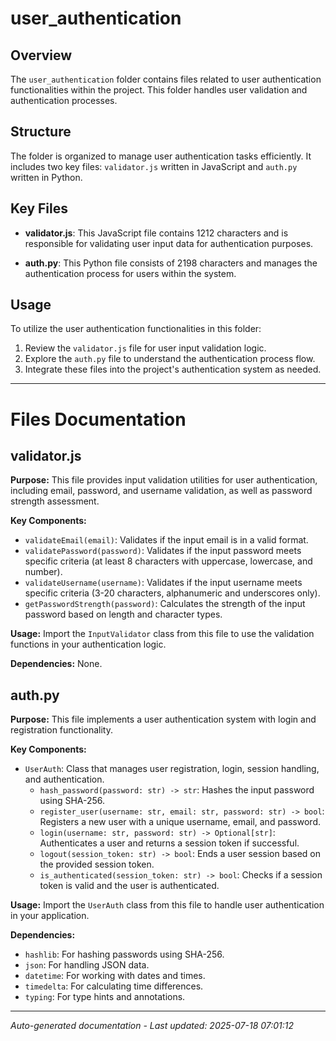 # user_authentication

## Overview
The `user_authentication` folder contains files related to user authentication functionalities within the project. This folder handles user validation and authentication processes.

## Structure
The folder is organized to manage user authentication tasks efficiently. It includes two key files: `validator.js` written in JavaScript and `auth.py` written in Python.

## Key Files
- **validator.js**: This JavaScript file contains 1212 characters and is responsible for validating user input data for authentication purposes.
  
- **auth.py**: This Python file consists of 2198 characters and manages the authentication process for users within the system.

## Usage
To utilize the user authentication functionalities in this folder:
1. Review the `validator.js` file for user input validation logic.
2. Explore the `auth.py` file to understand the authentication process flow.
3. Integrate these files into the project's authentication system as needed.

---

# Files Documentation

## validator.js

**Purpose:** This file provides input validation utilities for user authentication, including email, password, and username validation, as well as password strength assessment.

**Key Components:**
- `validateEmail(email)`: Validates if the input email is in a valid format.
- `validatePassword(password)`: Validates if the input password meets specific criteria (at least 8 characters with uppercase, lowercase, and number).
- `validateUsername(username)`: Validates if the input username meets specific criteria (3-20 characters, alphanumeric and underscores only).
- `getPasswordStrength(password)`: Calculates the strength of the input password based on length and character types.

**Usage:** Import the `InputValidator` class from this file to use the validation functions in your authentication logic.

**Dependencies:** None.

## auth.py

**Purpose:** This file implements a user authentication system with login and registration functionality.

**Key Components:**
- `UserAuth`: Class that manages user registration, login, session handling, and authentication.
  - `hash_password(password: str) -> str`: Hashes the input password using SHA-256.
  - `register_user(username: str, email: str, password: str) -> bool`: Registers a new user with a unique username, email, and password.
  - `login(username: str, password: str) -> Optional[str]`: Authenticates a user and returns a session token if successful.
  - `logout(session_token: str) -> bool`: Ends a user session based on the provided session token.
  - `is_authenticated(session_token: str) -> bool`: Checks if a session token is valid and the user is authenticated.

**Usage:** Import the `UserAuth` class from this file to handle user authentication in your application.

**Dependencies:** 
- `hashlib`: For hashing passwords using SHA-256.
- `json`: For handling JSON data.
- `datetime`: For working with dates and times.
- `timedelta`: For calculating time differences.
- `typing`: For type hints and annotations.

---
*Auto-generated documentation - Last updated: 2025-07-18 07:01:12*

